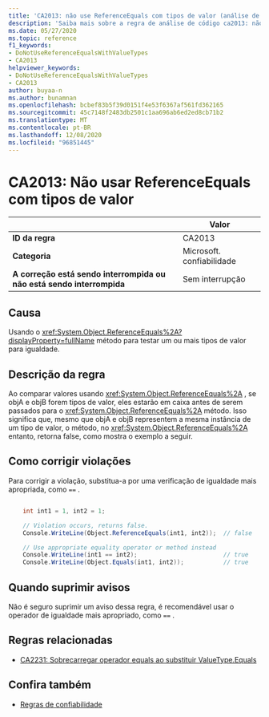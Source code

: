 ```yaml
---
title: 'CA2013: não use ReferenceEquals com tipos de valor (análise de código)'
description: 'Saiba mais sobre a regra de análise de código ca2013: não use ReferenceEquals com tipos de valor'
ms.date: 05/27/2020
ms.topic: reference
f1_keywords:
- DoNotUseReferenceEqualsWithValueTypes
- CA2013
helpviewer_keywords:
- DoNotUseReferenceEqualsWithValueTypes
- CA2013
author: buyaa-n
ms.author: bunamnan
ms.openlocfilehash: bcbef83b5f39d0151f4e53f6367af561fd362165
ms.sourcegitcommit: 45c7148f2483db2501c1aa696ab6ed2ed8cb71b2
ms.translationtype: MT
ms.contentlocale: pt-BR
ms.lasthandoff: 12/08/2020
ms.locfileid: "96851445"
---
```

# <a name="ca2013-do-not-use-referenceequals-with-value-types"></a>CA2013: Não usar ReferenceEquals com tipos de valor

| | Valor |
|-|-|
| **ID da regra** |CA2013|
| **Categoria** |Microsoft. confiabilidade|
| **A correção está sendo interrompida ou não está sendo interrompida** |Sem interrupção|

## <a name="cause"></a>Causa

Usando o <xref:System.Object.ReferenceEquals%2A?displayProperty=fullName> método para testar um ou mais tipos de valor para igualdade.

## <a name="rule-description"></a>Descrição da regra

Ao comparar valores usando <xref:System.Object.ReferenceEquals%2A> , se objA e objB forem tipos de valor, eles estarão em caixa antes de serem passados para o <xref:System.Object.ReferenceEquals%2A> método. Isso significa que, mesmo que objA e objB representem a mesma instância de um tipo de valor, o método, no <xref:System.Object.ReferenceEquals%2A> entanto, retorna false, como mostra o exemplo a seguir.

## <a name="how-to-fix-violations"></a>Como corrigir violações

Para corrigir a violação, substitua-a por uma verificação de igualdade mais apropriada, como `==` .

```csharp

    int int1 = 1, int2 = 1;

    // Violation occurs, returns false.
    Console.WriteLine(Object.ReferenceEquals(int1, int2));  // false

    // Use appropriate equality operator or method instead
    Console.WriteLine(int1 == int2);                        // true
    Console.WriteLine(Object.Equals(int1, int2));           // true
```

## <a name="when-to-suppress-warnings"></a>Quando suprimir avisos

Não é seguro suprimir um aviso dessa regra, é recomendável usar o operador de igualdade mais apropriado, como `==` .

## <a name="related-rules"></a>Regras relacionadas

- [CA2231: Sobrecarregar operador equals ao substituir ValueType.Equals](CA2231.md)

## <a name="see-also"></a>Confira também

- [Regras de confiabilidade](reliability-warnings.md)
